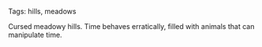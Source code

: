 Tags: hills, meadows

Cursed meadowy hills. Time behaves erratically, filled with animals that can manipulate time. 